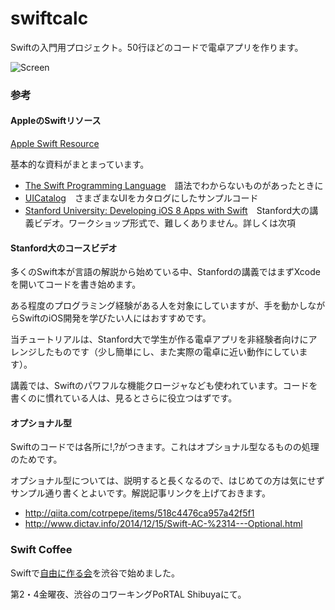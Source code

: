 # swiftcalc
Swiftの入門用プロジェクト。50行ほどのコードで電卓アプリを作ります。

![Screen](https://raw.githubusercontent.com/inonb/swiftcalc/master/swiftcalc.png)

### 参考

#### AppleのSwiftリソース
[Apple Swift Resource](https://developer.apple.com/swift/resources/)

基本的な資料がまとまっています。

* [The Swift Programming Language](http://developer.apple.com/library/ios/documentation/Swift/Conceptual/Swift_Programming_Language/)　語法でわからないものがあったときに
* [UICatalog](https://developer.apple.com/library/ios/samplecode/UICatalog/Introduction/Intro.html)　さまざまなUIをカタログにしたサンプルコード
* [Stanford University: Developing iOS 8 Apps with Swift](https://itunes.com/StanfordSwift)　Stanford大の講義ビデオ。ワークショップ形式で、難しくありません。詳しくは次項

#### Stanford大のコースビデオ
多くのSwift本が言語の解説から始めている中、Stanfordの講義ではまずXcodeを開いてコードを書き始めます。

ある程度のプログラミング経験がある人を対象にしていますが、手を動かしながらSwiftのiOS開発を学びたい人にはおすすめです。

当チュートリアルは、Stanford大で学生が作る電卓アプリを非経験者向けにアレンジしたものです（少し簡単にし、また実際の電卓に近い動作にしています）。

講義では、Swiftのパワフルな機能クロージャなども使われています。コードを書くのに慣れている人は、見るとさらに役立つはずです。

#### オプショナル型
Swiftのコードでは各所に!,?がつきます。これはオプショナル型なるものの処理のためです。

オプショナル型については、説明すると長くなるので、はじめての方は気にせずサンプル通り書くとよいです。解説記事リンクを上げておきます。

* http://qiita.com/cotrpepe/items/518c4476ca957a42f5f1
* http://www.dictav.info/2014/12/15/Swift-AC-%2314---Optional.html

### Swift Coffee
Swiftで[自由に作る会](https://www.facebook.com/swiftcoffeebu)を渋谷で始めました。

第2・4金曜夜、渋谷のコワーキングPoRTAL Shibuyaにて。
